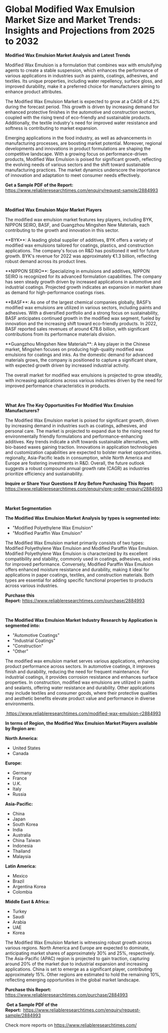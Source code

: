 <p><h1>Global Modified Wax Emulsion Market Size and Market Trends: Insights and Projections from 2025 to 2032</h1></p><p><strong>Modified Wax Emulsion Market Analysis and Latest Trends</strong></p>
<p><p>Modified Wax Emulsion is a formulation that combines wax with emulsifying agents to create a stable suspension, which enhances the performance of various applications in industries such as paints, coatings, adhesives, and textiles. Its unique properties, including water repellency, surface gloss, and improved durability, make it a preferred choice for manufacturers aiming to enhance product attributes.</p><p>The Modified Wax Emulsion Market is expected to grow at a CAGR of 4.2% during the forecast period. This growth is driven by increasing demand for enhanced protective finishes in the automotive and construction sectors, coupled with the rising trend of eco-friendly and sustainable products. Additionally, the textile industry's need for improved water resistance and softness is contributing to market expansion.</p><p>Emerging applications in the food industry, as well as advancements in manufacturing processes, are boosting market potential. Moreover, regional developments and innovations in product formulations are shaping the competitive landscape. With a growing focus on performance-driven products, Modified Wax Emulsion is poised for significant growth, reflecting the evolving needs of various sectors and the shift toward sustainable manufacturing practices. The market dynamics underscore the importance of innovation and adaptation to meet consumer needs effectively.</p></p>
<p><strong>Get a Sample PDF of the Report:&nbsp;</strong> <a href="https://www.reliableresearchtimes.com/enquiry/request-sample/2884993?utm_campaign=2956&utm_medium=2&utm_source=Github&utm_content=ia&utm_term=13032025&utm_id=modified-wax-emulsion">https://www.reliableresearchtimes.com/enquiry/request-sample/2884993</a></p>
<p>&nbsp;</p>
<p><strong>Modified Wax Emulsion Major Market Players</strong></p>
<p><p>The modified wax emulsion market features key players, including BYK, NIPPON SEIRO, BASF, and Guangzhou Mingshen New Materials, each contributing to the growth and innovation in this sector.</p><p>**BYK**: A leading global supplier of additives, BYK offers a variety of modified wax emulsions tailored for coatings, plastics, and construction applications. The company's focus on R&D has positioned it well for future growth. BYK's revenue for 2022 was approximately €1.3 billion, reflecting robust demand across its product lines.</p><p>**NIPPON SEIRO**: Specializing in emulsions and additives, NIPPON SEIRO is recognized for its advanced formulation capabilities. The company has seen steady growth driven by increased applications in automotive and industrial coatings. Projected growth indicates an expansion in market share as demand for high-performance coatings rises.</p><p>**BASF**: As one of the largest chemical companies globally, BASF’s modified wax emulsions are utilized in various sectors, including paints and adhesives. With a diversified portfolio and a strong focus on sustainability, BASF anticipates continued growth in the modified wax segment, fueled by innovation and the increasing shift toward eco-friendly products. In 2022, BASF reported sales revenues of around €78.6 billion, with significant contributions from its performance materials division.</p><p>**Guangzhou Mingshen New Materials**: A key player in the Chinese market, Mingshen focuses on producing high-quality modified wax emulsions for coatings and inks. As the domestic demand for advanced materials grows, the company is positioned to capture a significant share, with expected growth driven by increased industrial activity.</p><p>The overall market for modified wax emulsions is projected to grow steadily, with increasing applications across various industries driven by the need for improved performance characteristics in products.</p></p>
<p>&nbsp;</p>
<p><strong>What Are The Key Opportunities For Modified Wax Emulsion Manufacturers?</strong></p>
<p><p>The Modified Wax Emulsion market is poised for significant growth, driven by increasing demand in industries such as coatings, adhesives, and personal care. The market is projected to expand due to the rising need for environmentally friendly formulations and performance-enhancing additives. Key trends indicate a shift towards sustainable alternatives, with bio-based waxes gaining traction. Innovations in application technologies and customization capabilities are expected to bolster market opportunities. regionally, Asia-Pacific leads in consumption, while North America and Europe are fostering investments in R&D. Overall, the future outlook suggests a robust compound annual growth rate (CAGR) as industries prioritize efficiency and sustainability.</p></p>
<p><strong>Inquire or Share Your Questions If Any Before Purchasing This Report:</strong> <a href="https://www.reliableresearchtimes.com/enquiry/pre-order-enquiry/2884993?utm_campaign=2956&utm_medium=2&utm_source=Github&utm_content=ia&utm_term=13032025&utm_id=modified-wax-emulsion">https://www.reliableresearchtimes.com/enquiry/pre-order-enquiry/2884993</a></p>
<p>&nbsp;</p>
<p><strong>Market Segmentation</strong></p>
<p><strong>The Modified Wax Emulsion Market Analysis by types is segmented into:</strong></p>
<p><ul><li>"Modified Polyethylene Wax Emulsion"</li><li>"Modified Paraffin Wax Emulsion"</li></ul></p>
<p><p>The Modified Wax Emulsion market primarily consists of two types: Modified Polyethylene Wax Emulsion and Modified Paraffin Wax Emulsion. Modified Polyethylene Wax Emulsion is characterized by its excellent compatibility and stability, commonly used in coatings, adhesives, and inks for improved performance. Conversely, Modified Paraffin Wax Emulsion offers enhanced moisture resistance and durability, making it ideal for applications in paper coatings, textiles, and construction materials. Both types are essential for adding specific functional properties to products across various industries.</p></p>
<p><strong>Purchase this Report:&nbsp;</strong><a href="https://www.reliableresearchtimes.com/purchase/2884993?utm_campaign=2956&utm_medium=2&utm_source=Github&utm_content=ia&utm_term=13032025&utm_id=modified-wax-emulsion">https://www.reliableresearchtimes.com/purchase/2884993</a></p>
<p>&nbsp;</p>
<p><strong>The Modified Wax Emulsion Market Industry Research by Application is segmented into:</strong></p>
<p><ul><li>"Automotive Coatings"</li><li>"Industrial Coatings"</li><li>"Construction"</li><li>"Other"</li></ul></p>
<p><p>The modified wax emulsion market serves various applications, enhancing product performance across sectors. In automotive coatings, it improves finish and durability, reducing the need for frequent maintenance. For industrial coatings, it provides corrosion resistance and enhances surface properties. In construction, modified wax emulsions are utilized in paints and sealants, offering water resistance and durability. Other applications may include textiles and consumer goods, where their protective qualities and aesthetic benefits elevate product value and performance in diverse environments.</p></p>
<p><a href="https://www.reliableresearchtimes.com/modified-wax-emulsion-r2884993?utm_campaign=2956&utm_medium=2&utm_source=Github&utm_content=ia&utm_term=13032025&utm_id=modified-wax-emulsion">&nbsp;https://www.reliableresearchtimes.com/modified-wax-emulsion-r2884993</a></p>
<p><strong>In terms of Region, the Modified Wax Emulsion Market Players available by Region are:</strong></p>
<p>
    <p> <strong> North America: </strong>
        <ul>
            <li>United States</li>
            <li>Canada</li>
        </ul>
        </p> 
    <p> <strong> Europe: </strong>
        <ul>
            <li>Germany</li>
            <li>France</li>
            <li>U.K.</li>
            <li>Italy</li>
            <li>Russia</li>
        </ul>
        </p> 
    <p> <strong> Asia-Pacific: </strong>
        <ul>
            <li>China</li>
            <li>Japan</li>
            <li>South Korea</li>
            <li>India</li>
            <li>Australia</li>
            <li>China Taiwan</li>
            <li>Indonesia</li>
            <li>Thailand</li>
            <li>Malaysia</li>
        </ul>
        </p> 
    <p> <strong> Latin America: </strong>
        <ul>
            <li>Mexico</li>
            <li>Brazil</li>
            <li>Argentina Korea</li>
            <li>Colombia</li>
        </ul>
        </p> 
    <p> <strong> Middle East & Africa: </strong>
        <ul>
            <li>Turkey</li>
            <li>Saudi</li>
            <li>Arabia</li>
            <li>UAE</li>
            <li>Korea</li>
        </ul>
    </p>
    </p>
<p><p>The Modified Wax Emulsion Market is witnessing robust growth across various regions. North America and Europe are expected to dominate, anticipating market shares of approximately 30% and 25%, respectively. The Asia-Pacific (APAC) region is projected to gain traction, capturing around 20% of the market due to industrial expansion and increasing applications. China is set to emerge as a significant player, contributing approximately 15%. Other regions are estimated to hold the remaining 10%, reflecting emerging opportunities in the global market landscape.</p></p>
<p><strong>Purchase this Report: </strong><a href="https://www.reliableresearchtimes.com/purchase/2884993?utm_campaign=2956&utm_medium=2&utm_source=Github&utm_content=ia&utm_term=13032025&utm_id=modified-wax-emulsion">https://www.reliableresearchtimes.com/purchase/2884993</a></p>
<p>&nbsp;<strong>Get a Sample PDF of the Report:&nbsp;&nbsp;</strong><a href="https://www.reliableresearchtimes.com/enquiry/request-sample/2884993?utm_campaign=2956&utm_medium=2&utm_source=Github&utm_content=ia&utm_term=13032025&utm_id=modified-wax-emulsion">https://www.reliableresearchtimes.com/enquiry/request-sample/2884993</a></p>
<p><strong></strong></p>
<p>Check more reports on <a href="https://www.reliableresearchtimes.com/?utm_campaign=2956&utm_medium=2&utm_source=Github&utm_content=ia&utm_term=13032025&utm_id=modified-wax-emulsion">https://www.reliableresearchtimes.com/</a></p>